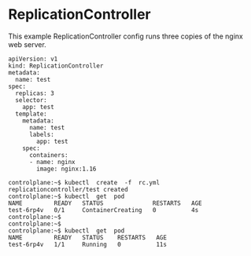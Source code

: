 # ReplicationController
This example ReplicationController config runs three copies of the nginx web server.
```
apiVersion: v1
kind: ReplicationController
metadata:
  name: test
spec:
  replicas: 3
  selector:
    app: test
  template:
    metadata:
      name: test
      labels:
        app: test 
    spec:
      containers:
      - name: nginx
        image: nginx:1.16

```

```
controlplane:~$ kubectl  create  -f  rc.yml 
replicationcontroller/test created
controlplane:~$ kubectl  get  pod
NAME         READY   STATUS              RESTARTS   AGE
test-6rp4v   0/1     ContainerCreating   0          4s
controlplane:~$ 
controlplane:~$ 
controlplane:~$ kubectl  get  pod
NAME         READY   STATUS    RESTARTS   AGE
test-6rp4v   1/1     Running   0          11s
```

